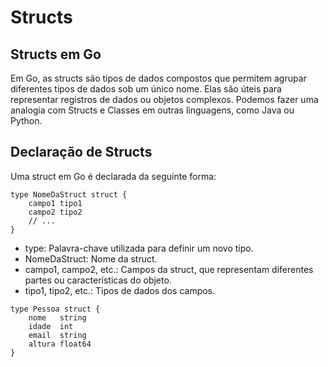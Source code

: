 # Structs 

## Structs em Go

Em Go, as structs são tipos de dados compostos que permitem agrupar diferentes tipos de dados sob um único nome. Elas são úteis para representar registros de dados ou objetos complexos. Podemos fazer uma analogia com Structs e Classes em outras linguagens, como Java ou Python.

## Declaração de Structs

Uma struct em Go é declarada da seguinte forma:

```
type NomeDaStruct struct {
    campo1 tipo1
    campo2 tipo2
    // ...
}
```
- type: Palavra-chave utilizada para definir um novo tipo.
- NomeDaStruct: Nome da struct.
- campo1, campo2, etc.: Campos da struct, que representam diferentes partes ou características do objeto.
- tipo1, tipo2, etc.: Tipos de dados dos campos.

```
type Pessoa struct {
    nome   string
    idade  int
    email  string
    altura float64
}
```